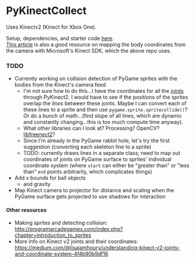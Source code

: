 # PyKinectCollect

Uses Kinectv2 (Kinect for Xbox One).

Setup, dependencies, and starter code [here](https://github.com/Kinect/PyKinect2).  
[This article](https://pterneas.com/2014/05/06/understanding-kinect-coordinate-mapping/) is also a good resource on mapping the body coordinates from the camera with Microsoft's Kinect SDK, which the above repo uses.

### TODO
- Currently working on collision detection of PyGame sprites with the bodies from the Kinect's camera feed
    - I'm not sure how to do this...I have the coordinates for all the [joints](https://docs.microsoft.com/en-us/azure/kinect-dk/body-joints) through PyKinect2. I would have to see if the positions of the sprites overlap the *lines* between these joints. Maybe I can convert each of these lines to a sprite and then use `pygame.sprite.spritecollide()`? Or do a bunch of math...(find slope of all lines, which are dynamic and constantly changing...this is too much compute time anyway).
    - What other libraries can I look at? Processing? OpenCV? [libfreenect2](https://github.com/OpenKinect/libfreenect2)?
    - Since I'm already in the PyGame rabbit hole, let's try the first suggestion (converting each skeleton line to a sprite)
    - TODO: currently draws lines in a separate class; need to map out coordinates of joints on PyGame surface to sprites' individual coordinate system (where `start` can either be "greater than" or "less than" `end` points arbitrarily, which complicates things)
- Add x bounds for ball objects
    - and gravity
- Map Kinect camera to projector for distance and scaling when the PyGame surface gets projected to use shadows for interaction



#### Other resources
- Making sprites and detecting collision: http://programarcadegames.com/index.php?chapter=introduction_to_sprites
- More info on Kinect v2 joints and their coordinates: https://medium.com/@lisajamhoury/understanding-kinect-v2-joints-and-coordinate-system-4f4b90b9df16

